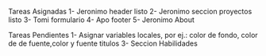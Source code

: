 Tareas Asignadas
1- Jeronimo header listo 
2- Jeronimo seccion proyectos listo
3- Tomi formulario
4- Apo footer
5- Jeronimo About

Tareas Pendientes
1- Asignar variables locales, por ej.: color de fondo, color de de fuente,color y  fuente titulos 
3- Seccion Habilidades